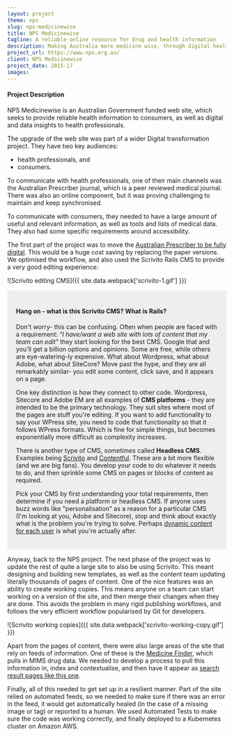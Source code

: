 ```yaml
---
layout: project
theme: nps
slug: nps-medicinewise
title: NPS Medicinewise
tagline: A reliable online resource for drug and health information
description: Making Australia more medicine wise, through digital health and data insights, health professional education and reliable health information for consumers.
project_url: https://www.nps.org.au/
client: NPS Medicinewise
project_date: 2015-17
images:
---
```


#### Project Description

NPS Medicinewise is an Australian Government funded web site, which seeks to provide reliable health information to consumers, as well as digital and data insights to health professionals.

The upgrade of the web site was part of a wider Digital transformation project. They have two key audiences: 

- health professionals, and 
- consumers. 

To communicate with health professionals, one of their main channels was the Australian Prescriber journal, which is a peer reviewed medical journal. There was also an online component, but it was proving challenging to maintain and keep synchronised.

To communicate with consumers, they needed to have a large amount of useful and relevant information, as well as tools and lists of medical data. They also had some specific requirements around accessibility.

The first part of the project was to move the [Australian Prescriber to be fully digital](https://www.nps.org.au/australian-prescriber). This would be a huge cost saving by replacing the paper versions. We optimised the workflow, and also used the Scrivito Rails CMS to provide a very good editing experience:

![Scrivito editing CMS]({{ site.data.webpack['scrivito-1.gif'] }})

<div style="padding:20px;background:#eee;">
	
<h4> Hang on - what is this Scrivito CMS? What is Rails?</h4>

Don't worry- this can be confusing. Often when people are faced with a requirement: 
_"I have/want a web site with lots of content that my team can edit"_
they start looking for the best CMS. Google that and you'll get a billion options and opinions. Some are free, while others are eye-watering-ly expensive. What about Wordpress, what about Adobe, what about SiteCore? Move past the hype, and they are all remarkably similar- you edit some content, click save, and it appears on a page. 

One key distinction is how they connect to other code. Wordpress, Sitecore and Adobe EM are all examples of __CMS platforms__ - they are intended to be the primary technology. They suit sites where most of the pages are stuff you're editing. If you want to add functionality to say your WPress site, you need to code that functionality so that it follows WPress formats. Which is fine for simple things, but becomes exponentially more difficult as complexity increases. 

There is another type of CMS, sometimes called __Headless CMS__. Examples being [Scrivito](https://scrivito.com/features) and [Contentful](https://www.contentful.com/). These are a bit more flexible (and we are big fans). You develop your code to do whatever it needs to do, and then sprinkle some CMS on pages or blocks of content as required.

Pick your CMS by first understanding your total requirements, then determine if you need a platform or headless CMS. If anyone uses buzz words like "personalisation" as a reason for a particular CMS (I'm looking at you, Adobe and Sitecore), stop and think about exactly what is the problem you're trying to solve. Perhaps [dynamic content for each user](/portfolio/12wbt-dynamic-video/) is what you're actually after.

 </div>

Anyway, back to the NPS project. The next phase of the project was to update the rest of quite a large site to also be using Scrivito. This meant designing and building new templates, as well as the content team updating literally thousands of pages of content. One of the nice features was an ability to create working copies. This means anyone on a team can start working on a version of the site, and then merge their changes when they are done. This avoids the problem in many rigid publishing workflows, and follows the very efficient workflow popularised by Git for developers.


![Scrivito working copies]({{ site.data.webpack['scrivito-working-copy.gif'] }})

Apart from the pages of content, there were also large areas of the site that rely on feeds of information. One of these is the [Medicine Finder](https://www.nps.org.au/medical-info/medicine-finder/), which pulls in MIMS drug data. We needed to develop a process to pull this information in, index and contextualise, and then have it appear as [search result pages like this one](https://www.nps.org.au/medical-info/medicine-finder/panadol-cold-flu-relief-original-formula-tablets).

Finally, all of this needed to get set up in a resilient manner. Part of the site relied on automated feeds, so we needed to make sure if there was an error in the feed, it would get automatically healed (in the case of a missing image or tag) or reported to a human. We used Automated Tests to make sure the code was working correctly, and finally deployed to a Kubernetes cluster on Amazon AWS.

